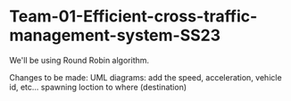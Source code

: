 # Team-01-Efficient-cross-traffic-management-system-SS23

We'll be using Round Robin algorithm.


Changes to be made: UML diagrams: add the speed, acceleration, vehicle id, etc...
spawning loction to where (destination)
